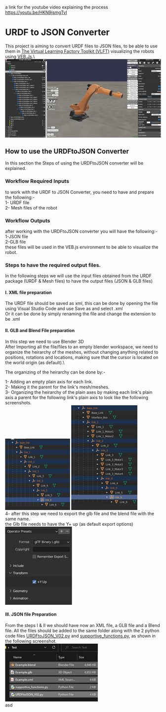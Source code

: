 a link for the youtube video explaining the process https://youtu.be/HKN9jsmgTvI



# URDF to JSON Converter

This project is aiming to convert URDF files to JSON files, to be able to use them in [The Virtual Learning Factory Toolkit (VLFT)]('https://virtualfactory.gitbook.io/vlft/') visualizing the robots using [VEB.Js]('https://virtualfactory.gitbook.io/vlft/tools/vebjs').\
![VEB.js](https://github.com/AsemShabayek/Digital_Factory_T1/blob/main/Screenshots/a%20robot%20inside%20the%20VEB.js.png)

## How to use the URDFtoJSON Converter
In this section the Steps of using the URDFtoJSON converter will be explained.
### Workflow Required Inputs
to work with the URDF to JSON Converter, you need to have and prepare the following:-\
1- URDF file\
2- Mesh files of the robot

### Workflow Outputs
after working with the URDFtoJSON converter you will have the following:-\
1-JSON file\
2-GLB file\
these files will be used in the VEB.js environment to be able to visualize the robot.
### Steps to have the required output files.
In the following steps we will use the input files obtained from the URDF package (URDF & Mesh files) to have the output files (JSON & GLB files)

#### I. XML file preparation
The URDF file should be saved as xml, this can be done by opening the file using Visual Studio Code and use Save as and select .xml\
Or it can be done by simply renaming the file and change the extension to be .xml

#### II. GLB and Blend File preparation
In this step we need to use Blender 3D\
After Importing all the file/files to an empty blender workspace, we need to organize the heirarchy of the meshes, without changing anything related to positions, rotations and locations, making sure that the cursor is located on the world origin (as default).\

The organizing of the heirarchy can be done by:-

1- Adding an empty plain axis for each link. \
2- Making it the parent for the link's mesh/meshes. \
3- Organizing the heirarchy of the plain axes by making each link's plain axis a parent for the following link's plain axis to look like the following screenshots.\
![single meshes for each link](https://github.com/AsemShabayek/Digital_Factory_T1/blob/main/Screenshots/Parents%20Heirarchy%20single%20meshes.png)
![multiple meshes for each link](https://github.com/AsemShabayek/Digital_Factory_T1/blob/main/Screenshots/Parents%20Heirarchy%20multiple%20meshes.png)\
4- after this step we need to export the glb file and the blend file with the same name.\
the Glb file needs to have the Y+ up (as default export options)\
![exporting the glb file options](https://github.com/AsemShabayek/Digital_Factory_T1/blob/main/Screenshots/GLB%20export%20options.png)

#### III. JSON file Preparation
From the steps I & II we should have now an XML file, a GLB file and a Blend file.
All the files should be added to the same folder along with the 2 python code files [URDFtoJSON_V02.py]() and [supportive_functions.py](), as shown in the following screenshot. \
![Folder contents example](https://github.com/AsemShabayek/Digital_Factory_T1/blob/main/Screenshots/folder%20contents.png)\
asd
